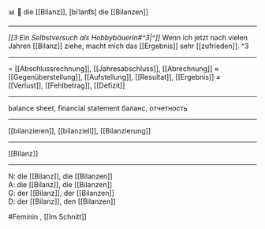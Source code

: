 📊 🔴 die [[Bilanz]], [biˈlant͡s]
die [[Bilanzen]]

---
*[[3  Ein Selbstversuch als Hobbybäuerin#^3|^]]* Wenn ich jetzt nach vielen Jahren [[Bilanz]] ziehe, macht mich das [[Ergebnis]] sehr [[zufrieden]]. ^3

---
= [[Abschlussrechnung]], [[Jahresabschluss]], [[Abrechnung]]
≈ [[Gegenüberstellung]], [[Aufstellung]], [[Resultat]], [[Ergebnis]]
≠ [[Verlust]], [[Fehlbetrag]], [[Defizit]]

---
balance sheet, financial statement
баланс, отчетность

---
[[bilanzieren]], [[bilanziell]], [[Bilanzierung]]

---
[[Bilanz]]


---
N: die [[Bilanz]], die [[Bilanzen]]  
A: die [[Bilanz]], die [[Bilanzen]]  
G: der [[Bilanz]], der [[Bilanzen]]  
D: der [[Bilanz]], den [[Bilanzen]]

#Feminin , [[Im Schnitt]]